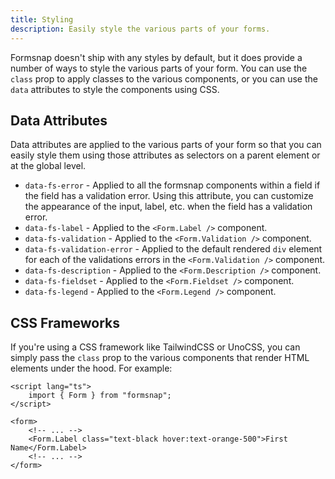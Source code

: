 ```yaml
---
title: Styling
description: Easily style the various parts of your forms.
---
```


Formsnap doesn't ship with any styles by default, but it does provide a number of ways to style the various parts of your form. You can use the `class` prop to apply classes to the various components, or you can use the `data` attributes to style the components using CSS.

## Data Attributes

Data attributes are applied to the various parts of your form so that you can easily style them using those attributes as selectors on a parent element or at the global level.

- `data-fs-error` - Applied to all the formsnap components within a field if the field has a validation error. Using this attribute, you can customize the appearance of the input, label, etc. when the field has a validation error.
- `data-fs-label` - Applied to the `<Form.Label />` component.
- `data-fs-validation` - Applied to the `<Form.Validation />` component.
- `data-fs-validation-error` - Applied to the default rendered `div` element for each of the validations errors in the `<Form.Validation />` component.
- `data-fs-description` - Applied to the `<Form.Description />` component.
- `data-fs-fieldset` - Applied to the `<Form.Fieldset />` component.
- `data-fs-legend` - Applied to the `<Form.Legend />` component.

## CSS Frameworks

If you're using a CSS framework like TailwindCSS or UnoCSS, you can simply pass the `class` prop to the various components that render HTML elements under the hood. For example:

```svelte {7}
<script lang="ts">
	import { Form } from "formsnap";
</script>

<form>
	<!-- ... -->
	<Form.Label class="text-black hover:text-orange-500">First Name</Form.Label>
	<!-- ... -->
</form>
```
